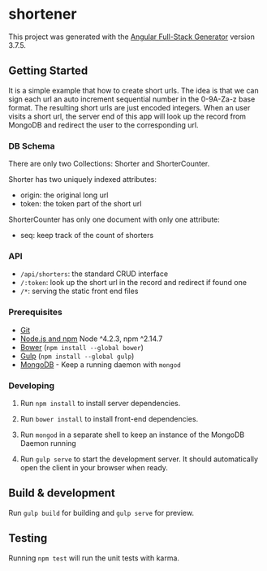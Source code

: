 # shortener

This project was generated with the [Angular Full-Stack Generator](https://github.com/DaftMonk/generator-angular-fullstack) version 3.7.5.

## Getting Started

It is a simple example that how to create short urls. The idea is that we can
sign each url an auto increment sequential number in the 0-9A-Za-z base format.
The resulting short urls are just encoded integers. When an user visits a short
url, the server end of this app will look up the record from MongoDB and
redirect the user to the corresponding url.

### DB Schema

There are only two Collections: Shorter and ShorterCounter.

Shorter has two uniquely indexed attributes:

* origin: the original long url
* token: the token part of the short url

ShorterCounter has only one document with only one attribute:

* seq: keep track of the count of shorters

### API

* `/api/shorters`: the standard CRUD interface
* `/:token`: look up the short url in the record and redirect if found one
* `/*`: serving the static front end files

### Prerequisites

- [Git](https://git-scm.com/)
- [Node.js and npm](nodejs.org) Node ^4.2.3, npm ^2.14.7
- [Bower](bower.io) (`npm install --global bower`)
- [Gulp](http://gulpjs.com/) (`npm install --global gulp`)
- [MongoDB](https://www.mongodb.org/) - Keep a running daemon with `mongod`

### Developing

1. Run `npm install` to install server dependencies.

2. Run `bower install` to install front-end dependencies.

3. Run `mongod` in a separate shell to keep an instance of the MongoDB Daemon running

4. Run `gulp serve` to start the development server. It should automatically open the client in your browser when ready.

## Build & development

Run `gulp build` for building and `gulp serve` for preview.

## Testing

Running `npm test` will run the unit tests with karma.
